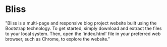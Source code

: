 # Bliss
"Bliss is a multi-page and responsive blog project website built using the Bootstrap technology. To get started, simply download and extract the files to your local system. Then, open the 'index.html' file in your preferred web browser, such as Chrome, to explore the website."
